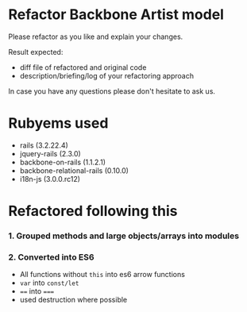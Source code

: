 # Refactor Backbone Artist model

Please refactor as you like and explain your changes.

Result expected:

- diff file of refactored and original code
- description/briefing/log of your refactoring approach

In case you have any questions please don't hesitate to ask us.

# Rubyems used

- rails (3.2.22.4)
- jquery-rails (2.3.0)
- backbone-on-rails (1.1.2.1)
- backbone-relational-rails (0.10.0)
- i18n-js (3.0.0.rc12)

# Refactored following this
### 1. Grouped methods and large objects/arrays into modules
### 2. Converted into ES6
  - All functions without `this` into es6 arrow functions
  - `var` into `const/let`
  - `==` into `===`
  - used destruction where possible
